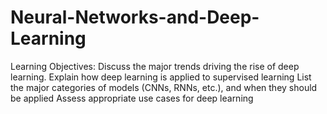 # Neural-Networks-and-Deep-Learning

Learning Objectives:
                    Discuss the major trends driving the rise of deep learning.
                    Explain how deep learning is applied to supervised learning
                    List the major categories of models (CNNs, RNNs, etc.), and when they should be applied
                    Assess appropriate use cases for deep learning
